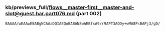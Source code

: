 ### kb/previews_full/flows__master-first__master-and-slot@guest.har.part076.md (part 002)

```md
BAAAA/wEAAwEBABgNCAAaDQIAEQoBABAN8wAEBfsA9/r9APT3AQDy+wMA8PsBAPj3/gD/
```

```
